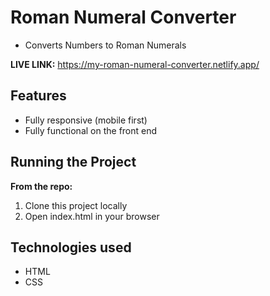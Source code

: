 # Roman Numeral Converter

* Converts Numbers to Roman Numerals

**LIVE LINK:** https://my-roman-numeral-converter.netlify.app/

## Features
* Fully responsive (mobile first)
* Fully functional on the front end


## Running the Project
**From the repo:**
1. Clone this project locally
2. Open index.html in your browser

## Technologies used 
* HTML
* CSS
